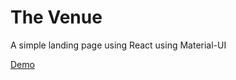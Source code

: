 # The Venue

A simple landing page using React using Material-UI

[Demo](http://the-venue-landing.surge.sh/)